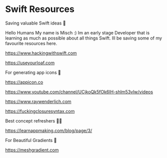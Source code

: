 # Swift Resources
Saving valuable Swift ideas 🦩

Hello Humans
My name is Misch :) 
Im an early stage Developer that is learning as much as possible about all things Swift.
Ill be saving some of my favourite resources here.

https://www.hackingwithswift.com

https://useyourloaf.com

For generating app icons 🐰

https://appicon.co

https://www.youtube.com/channel/UCjkoQk5fOk6lH-shlm53vlw/videos

https://www.raywenderlich.com

https://fuckingclosuresyntax.com

Best concept refreshers 🤸🏼

https://learnappmaking.com/blog/page/3/

For Beautiful Gradients 👀

https://meshgradient.com
